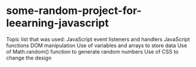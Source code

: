 # some-random-project-for-leearning-javascript

Topic list that was used:
JavaScript event listeners and handlers
JavaScript functions
DOM manipulation
Use of variables and arrays to store data
Use of Math.random() function to generate random numbers
Use of CSS to change the design
